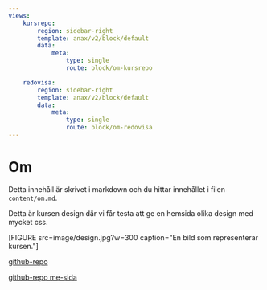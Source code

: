 ```yaml
---
views:
    kursrepo:
        region: sidebar-right
        template: anax/v2/block/default
        data:
            meta:
                type: single
                route: block/om-kursrepo

    redovisa:
        region: sidebar-right
        template: anax/v2/block/default
        data:
            meta:
                type: single
                route: block/om-redovisa
---
```

Om
=========================

Detta innehåll är skrivet i markdown och du hittar innehållet i filen `content/om.md`.

Detta är kursen design där vi får testa att ge en hemsida olika design med mycket css.


[FIGURE src=image/design.jpg?w=300 caption="En bild som representerar kursen."]

[github-repo](https://github.com/dbwebb-se/design)

[github-repo me-sida](https://github.com/Jonatan-walett/designv2/tree/master/htdocs)
